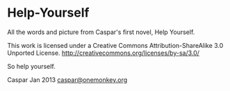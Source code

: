 Help-Yourself
=============

All the words and picture from Caspar's first novel, Help Yourself.  

This work is licensed under a Creative Commons Attribution-ShareAlike 3.0 Unported License. 
http://creativecommons.org/licenses/by-sa/3.0/

So help yourself.

Caspar
Jan 2013
caspar@onemonkey.org

